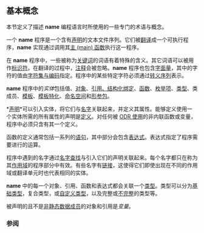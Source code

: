 ## 基本概念
本节定义了描述 **name** 编程语言时所使用的一些专门的术语与概念。

一个 **name** 程序是一个含有[声明](/language/declarations.md "language/declarations")的文本文件序列。它们被[翻译](/language/translation_phases "language/translation phases")成一个可执行程序，**name** 实现通过调用其[主 (main) 函数](/language/main_function "language/main function")执行这一程序。

在 **name** 程序中，一些被称为[关键词](/keyword.md "keyword")的词语有着特殊的含义。其它词语可以被用作[标识符](/language/identifiers "language/identifiers")。在翻译的过程中，[注释](/comment.md "comment")会被忽略。**name** 程序也包含[字面量](/language/expressions.md#字面量 "language/expressions")，其中的字符的值由[字符集与编码](/language/charset "language/charset")指定。程序中的某些特定字符必须通过[转义序列](/language/escape "language/escape")表示。

**name** 程序中的*实体*包括值、[对象](/language/object "language/object")、[引用](/language/reference "language/reference")[、结构化绑定](/language/structured_binding "language/structured binding")、[函数](/language/functions "language/functions")、[枚举项](/language/enum "language/enum")、[类型](/language/type "language/type")、类成员、[模板](/language/templates "language/templates")、[模板特化](/language/template_specialization "language/template specialization")、[命名空间](/language/namespace "language/namespace")和[形参包](/language/parameter_pack "language/parameter pack")。

*[声明](/language/declarations.md "language/declarations")*可以引入实体，将它们与[名字](/language/identifiers#.E5.90.8D.E5.AD.97 "language/identifiers")关联起来，并定义其属性。能够定义使用一个实体所需的所有属性的声明是[定义](/language/definition "language/definition")。对任何被 [ODR 使用](/language/definition#ODR_.E4.BD.BF.E7.94.A8 "language/definition")的非内联函数或变量，程序中必须只含有其一个定义。

函数的定义通常包括一系列的[语句](/language/statements "language/statements")，其中部分会包含[表达式](/language/expressions "language/expressions")。表达式指定了程序需要进行的运算。

程序中遇到的名字通过[名字查找](/language/lookup "language/lookup")与引入它们的声明关联起来。每个名字都只在称为其[作用域](/language/scope "language/scope")的程序部分中有效。有些名字有[链接](/language/storage_duration "language/storage duration")，这使得它们即使出现在不同的作用域或翻译单元时也代表相同的实体。

**name** 中的每一个对象、引用、函数和表达式都会关联一个[类型](/language/type "language/type")。类型可以分为[基础类型](/language/types "language/types")，复合类型，或[自定义类型](/language/classes "language/classes")，以及完整或[不完整](/language/type#.E4.B8.8D.E5.AE.8C.E6.95.B4.E7.B1.BB.E5.9E.8B "language/type")的类型等。

被声明的且不是[非静态数据成员](/language/data_members "language/data members")的对象和引用是*变量*。

### 参阅
